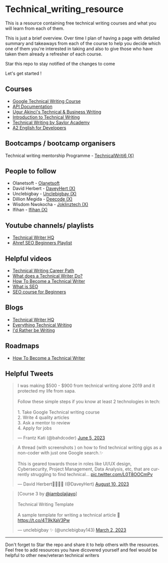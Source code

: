 # Technical_writing_resource
This is a resource containing free technical writing courses and what you will learn from each of them. 

This is just a brief overview. Over time I plan of having a page with detailed summary and takeaways from each of the course to help you decide which one of them you're interested in taking and also to give those who have taken them already a refresher of each course.

Star this repo to stay notified of the changes to come

Let's get started !

## Courses

- [Google Technical Writing Course ]()
- [API Documentation](https://shalvah.teachable.com/p/api-documentation-for-developers)
- [Ugur Akinci's Technical & Business Writing](https://www.youtube.com/channel/UCy1Kj_5fBRVfI916nmd_Apw)
- [Introduction to Technical Writing](https://www.coursera.org/learn/technical-writing-introduction)
- [Technical Writing by Saylor Academy](https://learn.saylor.org/course/ENGL210)
- [ A2 English for Developers](https://www.freecodecamp.org/learn/a2-english-for-developers/)


## Bootcamps / bootcamp organisers

Technical writing mentorship Programme - [TechnicalWriti6 (X)](https://twitter.com/TechnicalWriti6)


## People to follow

- Olanetsoft - [Olanetsoft](https://twitter.com/_olanetsoft)
- David Herbert - [DaveyHert (X)](https://twitter.com/DaveyHert)
- Unclebigbay - [Unclebigbay (X)](https://twitter.com/unclebigbay143)
- Dillion Megida - [Deecode (X)](https://twitter.com/iamdillion)
- Wisdom Nwokocha - [Joklinztech (X)](https://twitter.com/Joklinztech)
- Ifihan - [Ifihan (X)](https://twitter.com/Ifihan_)

## Youtube channels/ playlists

- [Technical Writer HQ](https://www.youtube.com/@technicalcommunication)
- [Ahref SEO Beginners Playlist](https://www.youtube.com/playlist?list=PLvJ_dXFSpd2vk6rQ4Rta5MhDIRmakFbp6)

## Helpful videos

- [Technical Writing Career Path](https://youtu.be/RZF34wQEv0Y?si=Zi4Jzi2aKr-eZW7r)
- [What does a Technical Writer Do? ](https://youtu.be/8LewoMIyQfw?si=yHzGUH524xwL2xOD)
- [How To Become a Technical Writer](https://youtu.be/mJbBx8FCN3A?si=btjY__R67TKc-https://youtu.be/mJbBx8FCN3A?si=btjY__R67TKc-mPemPe)
- [What is SEO](https://youtu.be/MYE6T_gd7H0?si=LnWvw946dHdGKJFS)
- [SEO course for Beginners](https://youtu.be/xsVTqzratPs?si=orvBxZ9mNMGLfFrp)


## Blogs

- [Technical Writer HQ](https://technicalwriterhq.com/writing/technical-writing/)
- [Everything Technical Writing](https://www.everythingtechnicalwriting.com/)
- [I'd Rather be Writing](https://idratherbewriting.com/)

## Roadmaps

- [How To Become a Technical Writer](https://youtu.be/mJbBx8FCN3A?si=btjY__R67TKc-https://youtu.be/mJbBx8FCN3A?si=btjY__R67TKc-mPemPe)


## Helpful Tweets

<blockquote class="twitter-tweet"><p lang="en" dir="ltr">I was making $500 - $900 from technical writing alone 2019 and it protected my life from sapa.<br><br>Follow these simple steps if you know at least 2 technologies in tech:<br><br>1. Take Google Technical writing course<br>2. Write 4 quality articles<br>3. Ask a mentor to review<br>4. Apply for jobs</p>&mdash; Frantz Kati (@bahdcoder) <a href="https://twitter.com/bahdcoder/status/1665621980752809984?ref_src=twsrc%5Etfw">June 5, 2023</a></blockquote>

<blockquote class="twitter-tweet"><p lang="en" dir="ltr">A thread (with screenshots ) on how to find technical writing gigs as a non-coder with just one Google search.✨<br><br>This is geared towards those in roles like UI/UX design, Cybersecurity, Project Management, Data Analysis, etc, that are currently struggling to find technical… <a href="https://t.co/L0T8OOCmPv">pic.twitter.com/L0T8OOCmPv</a></p>&mdash; David Herbert👨🏽‍💻🚀 (@DaveyHert) <a href="https://twitter.com/DaveyHert/status/1689581647035842560?ref_src=twsrc%5Etfw">August 10, 2023</a></blockquote>

<blockquote class="twitter-tweet"><p lang="en" dir="ltr">[Course 3 by <a href="https://twitter.com/iambolajiayo?ref_src=twsrc%5Etfw">@iambolajiayo</a>]<br><br>Technical Writing Template<br><br>A sample template for writing a technical article 🦄<a href="https://t.co/4T9kXaV3Pw">https://t.co/4T9kXaV3Pw</a></p>&mdash; unclebigbay ✨ (@unclebigbay143) <a href="https://twitter.com/unclebigbay143/status/1631294426973626370?ref_src=twsrc%5Etfw">March 2, 2023</a></blockquote> 


<!--- ## Books --->



<!--- ## Cheatsheets --->



-----------

Don't forget to Star the repo and share it to help others with the resources. Feel free to add resources you have dicovered yourself and feel would be helpful to other new/veteran technical writers
